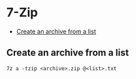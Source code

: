 # 7-Zip

* [Create an archive from a list](#create-an-archive-from-a-list)

## Create an archive from a list

```batchfile
7z a -tzip <archive>.zip @<list>.txt
```
